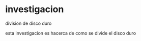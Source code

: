# investigacion
division de disco duro

esta investigacion es hacerca de como se divide el  disco duro
